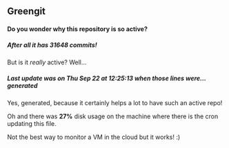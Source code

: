 ## Greengit

#### Do you wonder why this repository is so active?

##### After all it has 31648 commits!

But is it *really* active? Well...

##### Last update was on Thu Sep 22 at 12:25:13 when those lines were... generated

Yes, generated, because it certainly helps a lot to have such an active repo!

Oh and there was **27%** disk usage on the machine
where there is the cron updating this file.

Not the best way to monitor a VM in the cloud but it works! :)
